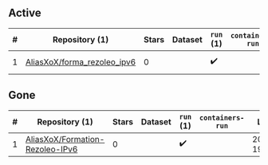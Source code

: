 ## Active
| # | Repository (1) | Stars | Dataset | `run` (1) | `containers-run` | Last Modified |
| --- | --- | --- | --- | --- | --- | --- |
| 1 | [AliasXoX/forma_rezoleo_ipv6](https://github.com/AliasXoX/forma_rezoleo_ipv6) | 0 |  | :heavy_check_mark: |  | 2025-05-29 13:49:49+00:00 |

## Gone
| # | Repository (1) | Stars | Dataset | `run` (1) | `containers-run` | Last Modified |
| --- | --- | --- | --- | --- | --- | --- |
| 1 | [AliasXoX/Formation-Rezoleo-IPv6](https://github.com/AliasXoX/Formation-Rezoleo-IPv6) | 0 |  | :heavy_check_mark: |  | 2025-05-07 19:20:57+00:00 |
